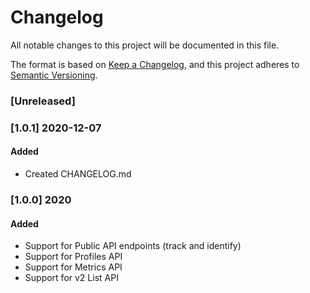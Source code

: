 # Changelog
All notable changes to this project will be documented in this file.

The format is based on [Keep a Changelog](https://keepachangelog.com/en/1.0.0/),
and this project adheres to [Semantic Versioning](https://semver.org/spec/v2.0.0.html).

### [Unreleased]

### [1.0.1] 2020-12-07

#### Added
- Created CHANGELOG.md

### [1.0.0] 2020

#### Added
- Support for Public API endpoints (track and identify)
- Support for Profiles API
- Support for Metrics API
- Support for v2 List API
